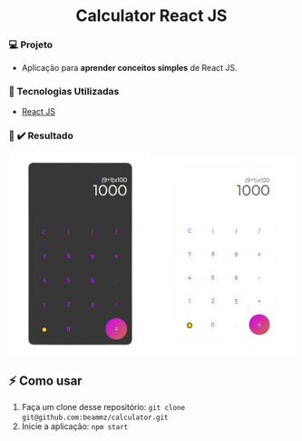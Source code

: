 <h1 align="center"> 
    Calculator React JS
</h1>

### :computer: Projeto 

- Aplicação para <b>aprender conceitos simples</b> de React JS.

### :rocket: Tecnologias Utilizadas

- [React JS](https://reactjs.org/)

### :iphone: :heavy_check_mark: Resultado

<p align="center">
  <img alt="Calculadora" src=".github/calculator-Themeblack.png" width="250">
  <img alt="Calculadora" src=".github/calculator-Themewhite.png" width="250">
</p>

<a id="como-usar"></a>
## :zap: Como usar

1. Faça um clone desse repositório: `git clone git@github.com:beammz/calculator.git`
2. Inicie a aplicação: `npm start`
